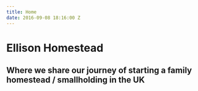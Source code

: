 ```yaml
---
title: Home
date: 2016-09-08 18:16:00 Z
---
```


# Ellison Homestead

## Where we share our journey of starting a family homestead / smallholding in the UK